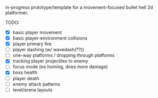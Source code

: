 in-progress prototype/template for a movement-focused bullet hell 2d platformer.

TODO:
- [x] basic player movement
- [x] basic player-environment collisions
- [x] player primary fire
- [ ] player dashing (w/ wavedash(??))
- [ ] one-way platforms / dropping through platforms
- [x] tracking player projectiles to enemy
- [ ] focus mode (no homing, does more damage)
- [x] boss health
- [ ] player death
- [ ] enemy attack patterns
- [ ] level/arena layouts
